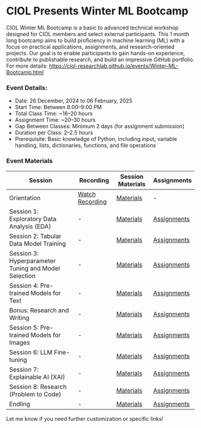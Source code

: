 
# **CIOL** Presents **Winter ML Bootcamp**

CIOL Winter ML Bootcamp is a basic to advanced technical workshop designed for CIOL members and select external participants. This 1 month long bootcamp aims to build proficiency in machine learning (ML) with a focus on practical applications, assignments, and research-oriented projects. Our goal is to enable participants to gain hands-on experience, contribute to publishable research, and build an impressive GitHub portfolio. For more details: https://ciol-researchlab.github.io/events/Winter-ML-Bootcamp.html


### Event Details:
- Date: 26 December, 2024 to 06 February, 2025
- Start Time: Between 8:00–9:00 PM
- Total Class Time: ~16–20 hours
- Assignment Time: ~20–30 hours
- Gap Between Classes: Minimum 2 days (for assignment submission)
- Duration per Class: 2–2.5 hours
- Prerequisite: Basic knowledge of Python, including input, variable handling, lists, dictionaries, functions, and file operations



### Event Materials

| **Session**                               | **Recording**                     | **Session Materials**                     | **Assignments**                           |
|-------------------------------------------|------------------------------------|-------------------------------------------|-------------------------------------------|
| Orientation | [Watch Recording](https://www.youtube.com/watch?v=ubl-StTwlOo) | [Materials](./materials/session0/) | - |
| Session 1: Exploratory Data Analysis (EDA) | - | [Materials](./materials/session1/) | [Assignments](./assignments/session1/) |
| Session 2: Tabular Data Model Training     | - | [Materials](./materials/session2/) | [Assignments](./assignments/session2/) |
| Session 3: Hyperparameter Tuning and Model Selection | - | [Materials](./materials/session3/) | [Assignments](./assignments/session3/) |
| Session 4: Pre-trained Models for Text     | - | [Materials](./materials/session4/) | [Assignments](./assignments/session4/) |
| Bonus: Research and Writing       | - | [Materials](./materials/ResearchWriting/)   | [Assignments](./assignments/ResearchWriting/)   |
| Session 5: Pre-trained Models for Images   | - | [Materials](./materials/session5/) | [Assignments](./assignments/session5/) |
| Session 6: LLM Fine-tuning                 | - | [Materials](./materials/session6/) | [Assignments](./assignments/session6/) |
| Session 7: Explainable AI (XAI)            | - | [Materials](./materials/session7/) | [Assignments](./assignments/session7/) |
| Session 8: Research (Problem to Code)      | - | [Materials](./materials/session8/) | [Assignments](./assignments/session8/) |
| Endling      | - | [Materials](./materials/session8/) | [Assignments](./assignments/session8/) |

Let me know if you need further customization or specific links!